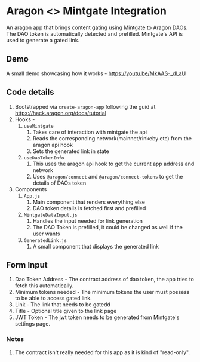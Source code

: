 # Aragon <> Mintgate Integration

An aragon app that brings content gating using Mintgate to Aragon DAOs. The DAO token is automatically detected and prefilled. Mintgate's API is used to generate a gated link.

## Demo

A small demo showcasing how it works - https://youtu.be/MkAAS-_dLaU

## Code details

1. Bootstrapped via `create-aragon-app` following the guid at https://hack.aragon.org/docs/tutorial
2. Hooks -
    1. `useMintgate`
        1. Takes care of interaction with mintgate the api
        2. Reads the corresponding network(mainnet/rinkeby etc) from the aragon api hook
        3. Sets the generated link in state
    2. `useDaoTokenInfo`
        1. This uses the aragon api hook to get the current app address and network
        2. Uses `@aragon/connect` and `@aragon/connect-tokens` to get the details of DAOs token
3. Components
    1. `App.js`
        1. Main component that renders everything else
        2. DAO token details is fetched first and prefilled
    2. `MintgateDataInput.js`
        1. Handles the input needed for link generation
        2. The DAO Token is prefilled, it could be changed as well if the user wants
    3. `GeneratedLink.js`
        1. A small component that displays the generated link

## Form Input
1. Dao Token Address - The contract address of dao token, the app tries to fetch this automatically.
2. Minimum tokens needed - The minimum tokens the user must possess to be able to access gated link.
3. Link - The link that needs to be gatedd
4. Title - Optional title given to the link page
5. JWT Token - The jwt token needs to be generated from Mintgate's settings page.


### Notes
1. The contract isn't really needed for this app as it is kind of "read-only".